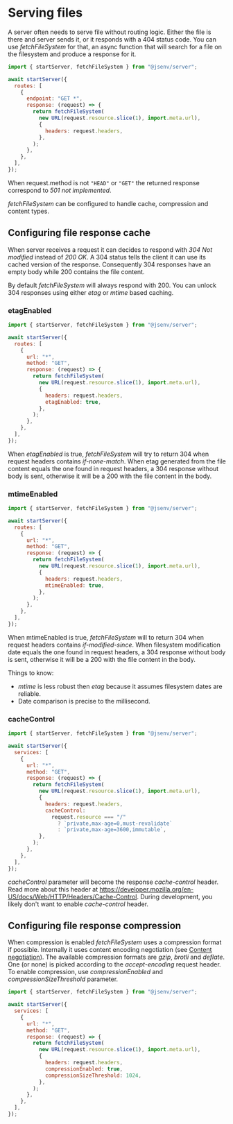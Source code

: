 # Serving files

A server often needs to serve file without routing logic. Either the file is there and server sends it, or it responds with a 404 status code. You can use _fetchFileSystem_ for that, an async function that will search for a file on the filesystem and produce a response for it.

```js
import { startServer, fetchFileSystem } from "@jsenv/server";

await startServer({
  routes: [
    {
      endpoint: "GET *",
      response: (request) => {
        return fetchFileSystem(
          new URL(request.resource.slice(1), import.meta.url),
          {
            headers: request.headers,
          },
        );
      },
    },
  ],
});
```

When request.method is not `"HEAD"` or `"GET"` the returned response correspond to _501 not implemented_.

_fetchFileSystem_ can be configured to handle cache, compression and content types.

## Configuring file response cache

When server receives a request it can decides to respond with _304 Not modified_ instead of _200 OK_.
A 304 status tells the client it can use its cached version of the response.
Consequently 304 responses have an empty body while 200 contains the file content.

By default _fetchFileSystem_ will always respond with 200. You can unlock 304 responses using either _etag_ or _mtime_ based caching.

### etagEnabled

```js
import { startServer, fetchFileSystem } from "@jsenv/server";

await startServer({
  routes: [
    {
      url: "*",
      method: "GET",
      response: (request) => {
        return fetchFileSystem(
          new URL(request.resource.slice(1), import.meta.url),
          {
            headers: request.headers,
            etagEnabled: true,
          },
        );
      },
    },
  ],
});
```

When _etagEnabled_ is true, _fetchFileSystem_ will try to return 304 when request headers contains _if-none-match_.
When etag generated from the file content equals the one found in request headers, a 304 response without body is sent, otherwise it will be a 200 with the file content in the body.

### mtimeEnabled

```js
import { startServer, fetchFileSystem } from "@jsenv/server";

await startServer({
  routes: [
    {
      url: "*",
      method: "GET",
      response: (request) => {
        return fetchFileSystem(
          new URL(request.resource.slice(1), import.meta.url),
          {
            headers: request.headers,
            mtimeEnabled: true,
          },
        );
      },
    },
  ],
});
```

When mtimeEnabled is true, _fetchFileSystem_ will to return 304 when request headers contains _if-modified-since_.
When filesystem modification date equals the one found in request headers, a 304 response without body is sent, otherwise it will be a 200 with the file content in the body.

Things to know:

- _mtime_ is less robust then _etag_ because it assumes filesystem dates are reliable.
- Date comparison is precise to the millisecond.

### cacheControl

```js
import { startServer, fetchFileSystem } from "@jsenv/server";

await startServer({
  services: [
    {
      url: "*",
      method: "GET",
      response: (request) => {
        return fetchFileSystem(
          new URL(request.resource.slice(1), import.meta.url),
          {
            headers: request.headers,
            cacheControl:
              request.resource === "/"
                ? `private,max-age=0,must-revalidate`
                : `private,max-age=3600,immutable`,
          },
        );
      },
    },
  ],
});
```

_cacheControl_ parameter will become the response _cache-control_ header.
Read more about this header at https://developer.mozilla.org/en-US/docs/Web/HTTP/Headers/Cache-Control.
During development, you likely don't want to enable _cache-control_ header.

## Configuring file response compression

When compression is enabled _fetchFileSystem_ uses a compression format if possible.
Internally it uses content encoding negotiation (see [Content negotiation](./content_negotiation.md#content-negotiation)).
The available compression formats are _gzip_, _brotli_ and _deflate_. One (or none) is picked according to the _accept-encoding_ request header.
To enable compression, use _compressionEnabled_ and _compressionSizeThreshold_ parameter.

```js
import { startServer, fetchFileSystem } from "@jsenv/server";

await startServer({
  services: [
    {
      url: "*",
      method: "GET",
      response: (request) => {
        return fetchFileSystem(
          new URL(request.resource.slice(1), import.meta.url),
          {
            headers: request.headers,
            compressionEnabled: true,
            compressionSizeThreshold: 1024,
          },
        );
      },
    },
  ],
});
```
